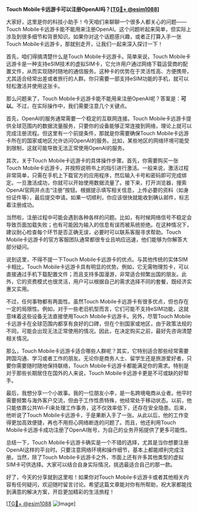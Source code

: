 **Touch Mobile卡远游卡可以注册OpenAI吗？[[TG💪+ @esim1088](https://t.me/s/esim1088)]**

大家好，这里是你的科技小助手！今天咱们来聊聊一个很多人都关心的问题——Touch Mobile卡远游卡能不能用来注册OpenAI。这个问题听起来简单，但实际上涉及到很多细节和背景知识。如果你对这个话题感兴趣，或者正打算入手一张Touch Mobile卡远游卡，那就别走开，让我们一起来深入探讨一下！

首先，咱们得搞清楚什么是Touch Mobile卡远游卡。简单来说，Touch Mobile卡远游卡是一种支持eSIM技术的虚拟SIM卡，它允许用户通过网络下载运营商的配置文件，从而实现随时随地的通信服务。这种卡的优势在于灵活性高、方便携带，尤其适合经常出差或者旅行的人群。你只需要一部支持eSIM功能的手机，就可以轻松激活并使用这张卡。

那么问题来了，Touch Mobile卡远游卡能不能用来注册OpenAI呢？答案是：**可以**。不过，在实际操作中，我们需要注意几个关键点。

首先，OpenAI的服务通常需要一个稳定的互联网连接。Touch Mobile卡远游卡提供全球范围内的数据流量服务，只要你的设备能够正常连接到网络，理论上就可以完成注册流程。但这里有一个前提条件，那就是你需要确保Touch Mobile卡远游卡所在的国家或地区允许访问OpenAI的服务。比如，某些地区的网络环境可能受到限制，这就可能导致无法正常使用OpenAI的服务。

其次，关于Touch Mobile卡远游卡的具体操作步骤。首先，你需要购买一张Touch Mobile卡远游卡，并按照说明书上的指引进行激活。一般来说，激活过程非常简单，只需在手机上下载官方的应用程序，然后输入卡号和密码即可完成绑定。一旦激活成功，你就可以开始使用数据流量了。接下来，打开浏览器，搜索OpenAI官网并点击“注册”按钮。根据提示填写相关信息，上传必要的资料（如身份证件等），最后提交申请。如果一切顺利，你应该很快就能收到确认邮件，标志着注册成功。

当然啦，注册过程中可能会遇到各种各样的问题。比如，有时候网络信号不稳定会导致页面加载失败；也有可能因为输入的信息有误而被系统拒绝。在这种情况下，建议耐心检查每个环节是否正确无误，必要时可以联系客服寻求帮助。Touch Mobile卡远游卡的官方客服团队通常都很专业且响应迅速，他们能够为你解答大部分疑问。

说到这里，不得不提一下Touch Mobile卡远游卡的优点。与其他传统的实体SIM卡相比，Touch Mobile卡远游卡具有明显的优势。例如，它无需物理剪卡，可以直接通过手机下载配置文件；而且支持多国漫游，非常适合频繁出国的朋友。此外，它的资费模式也很灵活，用户可以根据自己的需求选择不同的套餐，既经济实惠又实用。

不过，任何事物都有两面性。虽然Touch Mobile卡远游卡有很多优点，但也存在一定的局限性。例如，对于一些老旧机型而言，它们可能不支持eSIM功能，这就意味着这些设备无法直接使用Touch Mobile卡远游卡。另外，尽管Touch Mobile卡远游卡在全球范围内都享有良好的口碑，但在个别国家或地区，由于政策法规的不同，可能会出现无法正常使用的情况。因此，在决定购买之前，最好先咨询清楚相关情况。

那么，Touch Mobile卡远游卡适合哪些人群呢？其实，它特别适合那些经常需要跨国沟通、学习或者工作的朋友。无论你是商务人士、留学生还是旅游爱好者，只要你需要随时随地保持联络，Touch Mobile卡远游卡都能满足你的需求。特别是对于那些长期居住在国外的人来说，Touch Mobile卡远游卡更是不可或缺的好帮手。

最后，我想分享一个小故事。我的一位朋友小李，是一名跨境电商从业者。他平时需要频繁与海外客户交流，但由于工作性质特殊，他经常处于移动状态。以前，他只能依靠公共Wi-Fi来处理工作事务，这不仅效率低下，还存在安全隐患。后来，他听说了Touch Mobile卡远游卡，于是果断入手了一张。从此以后，他的工作变得更加高效便捷，再也不用担心网络断连的问题了。而且，他还利用Touch Mobile卡远游卡成功注册了OpenAI账号，为自己的业务开拓提供了更多可能性。

总结一下，Touch Mobile卡远游卡确实是一个不错的选择，尤其是当你想要注册OpenAI这样的平台时。只要注意网络环境和操作细节，基本上都能顺利完成注册。当然，除了Touch Mobile卡远游卡之外，市面上还有许多其他类型的虚拟SIM卡可供选择。大家可以结合自身实际情况，挑选最适合自己的那一款。

好了，今天的分享就到这里啦！如果你对Touch Mobile卡远游卡或者其他相关内容有任何疑问，欢迎随时留言讨论。希望这篇文章能对你有所帮助，祝大家都能找到满意的解决方案，开启更加精彩的生活旅程！

[[TG💪+ @esim1088](https://t.me/s/esim1088) ![Image](https://i.postimg.cc/4NQfJmqS/Snipaste-2025-05-13-00-14-12.png)]
